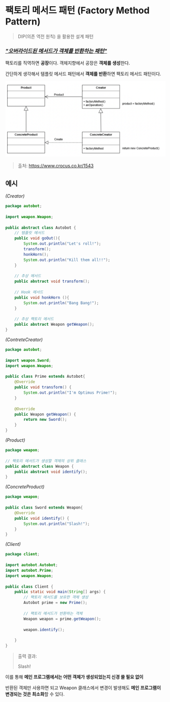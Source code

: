 # 팩토리 메서드 패턴 (Factory Method Pattern)

> DIP(의존 역전 원칙) 을 활용한 설계 패턴



### ***<u>"오버라이드된 메서드가 객체를 반환하는 패턴"</u>***





팩토리를 직역하면 **공장**이다. 객체지향에서 공장은 **객체를 생성**한다.

간단하게 생각해서 템플릿 메서드 패턴에서 **객체를 반환**하면 팩토리 메서드 패턴이다.



<img src="img_FMP_1.png" alt="img_FMP_1" style="zoom:50%;" />

> 출처: https://www.crocus.co.kr/1543



##  예시

*(Creator)*

```java
package autobot;

import weapon.Weapon;

public abstract class Autobot {
    // 템플릿 메서드
    public void goOut(){
        System.out.println("Let's roll!");
        transform();
        honkHorn();
        System.out.println("Kill them all!!");
    }

    // 추상 메서드
    public abstract void transform();

    // Hook 메서드
    public void honkHorn (){
        System.out.println("Bang Bang!");
    }

    // 추상 팩토리 메서드
    public abstract Weapon getWeapon();
}
```

*(ContreteCreator)*

```java
package autobot;

import weapon.Sword;
import weapon.Weapon;

public class Prime extends Autobot{
    @Override
    public void transform() {
        System.out.println("I'm Optimus Prime!");
    }

    @Override
    public Weapon getWeapon() {
        return new Sword();
    }
}
```

*(Product)*

```java
package weapon;

// 팩토리 메서드가 생성할 객체의 상위 클래스
public abstract class Weapon {
    public abstract void identify();
}
```

*(ConcreteProduct)*

```java
package weapon;

public class Sword extends Weapon{
    @Override
    public void identify() {
        System.out.println("Slash!");
    }
}
```

*(Client)*

```java
package client;

import autobot.Autobot;
import autobot.Prime;
import weapon.Weapon;

public class Client {
    public static void main(String[] args) {
        // 팩토리 메서드를 보유한 객체 생성
        Autobot prime = new Prime();

        // 팩토리 메서드가 반환하는 객체
        Weapon weapon = prime.getWeapon();

        weapon.identify();

    }
}
```

> 출력 결과:
>
> Slash!





이를 통해 **메인 프로그램에서는 어떤 객체가 생성되었는지 신경 쓸 필요 없이** 

반환된 객체만 사용하면 되고 Weapon 클래스에서 변경이 발생해도 **메인 프로그램이 변경되는 것은 최소화**할 수 있다.